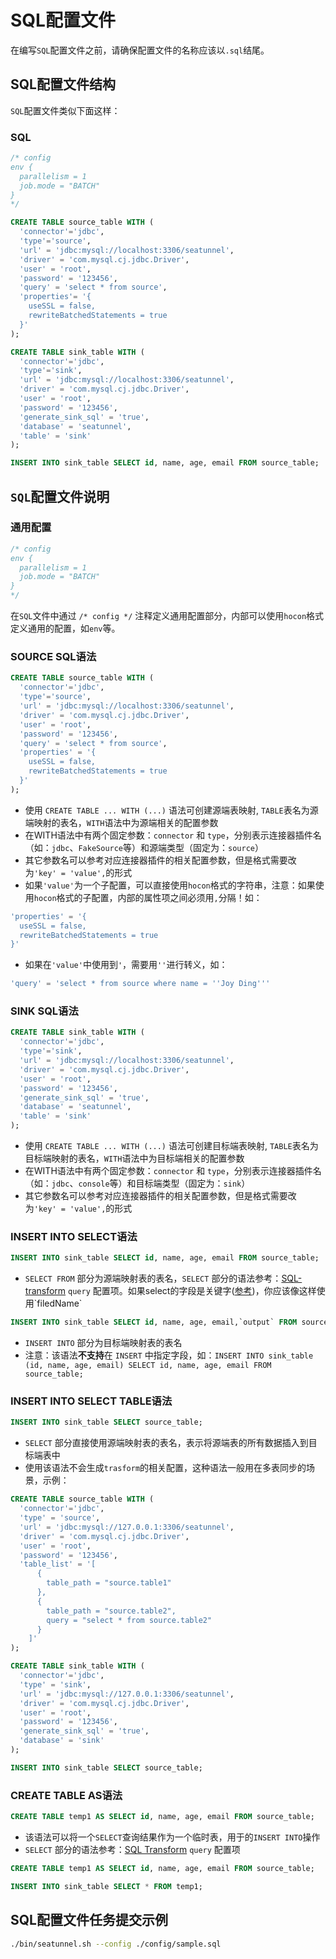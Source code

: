 # SQL配置文件

在编写`SQL`配置文件之前，请确保配置文件的名称应该以`.sql`结尾。

## SQL配置文件结构

`SQL`配置文件类似下面这样：

### SQL

```sql
/* config
env {
  parallelism = 1
  job.mode = "BATCH"
}
*/

CREATE TABLE source_table WITH (
  'connector'='jdbc',
  'type'='source',
  'url' = 'jdbc:mysql://localhost:3306/seatunnel',
  'driver' = 'com.mysql.cj.jdbc.Driver',
  'user' = 'root',
  'password' = '123456',
  'query' = 'select * from source',
  'properties'= '{
    useSSL = false,
    rewriteBatchedStatements = true
  }'
);

CREATE TABLE sink_table WITH (
  'connector'='jdbc',
  'type'='sink',
  'url' = 'jdbc:mysql://localhost:3306/seatunnel',
  'driver' = 'com.mysql.cj.jdbc.Driver',
  'user' = 'root',
  'password' = '123456',
  'generate_sink_sql' = 'true',
  'database' = 'seatunnel',
  'table' = 'sink'
);

INSERT INTO sink_table SELECT id, name, age, email FROM source_table;
```

## `SQL`配置文件说明

### 通用配置

```sql
/* config
env {
  parallelism = 1
  job.mode = "BATCH"
}
*/
```

在`SQL`文件中通过 `/* config */` 注释定义通用配置部分，内部可以使用`hocon`格式定义通用的配置，如`env`等。

### SOURCE SQL语法

```sql
CREATE TABLE source_table WITH (
  'connector'='jdbc',
  'type'='source',
  'url' = 'jdbc:mysql://localhost:3306/seatunnel',
  'driver' = 'com.mysql.cj.jdbc.Driver',
  'user' = 'root',
  'password' = '123456',
  'query' = 'select * from source',
  'properties' = '{
    useSSL = false,
    rewriteBatchedStatements = true
  }'
);
```

* 使用 `CREATE TABLE ... WITH (...)` 语法可创建源端表映射, `TABLE`表名为源端映射的表名，`WITH`语法中为源端相关的配置参数
* 在WITH语法中有两个固定参数：`connector` 和 `type`，分别表示连接器插件名（如：`jdbc`、`FakeSource`等）和源端类型（固定为：`source`）
* 其它参数名可以参考对应连接器插件的相关配置参数，但是格式需要改为`'key' = 'value',`的形式
* 如果`'value'`为一个子配置，可以直接使用`hocon`格式的字符串，注意：如果使用`hocon`格式的子配置，内部的属性项之间必须用`,`分隔！如：

```sql
'properties' = '{
  useSSL = false,
  rewriteBatchedStatements = true
}'
```

* 如果在`'value'`中使用到`'`，需要用`''`进行转义，如：

```sql
'query' = 'select * from source where name = ''Joy Ding'''
```

### SINK SQL语法

```sql
CREATE TABLE sink_table WITH (
  'connector'='jdbc',
  'type'='sink',
  'url' = 'jdbc:mysql://localhost:3306/seatunnel',
  'driver' = 'com.mysql.cj.jdbc.Driver',
  'user' = 'root',
  'password' = '123456',
  'generate_sink_sql' = 'true',
  'database' = 'seatunnel',
  'table' = 'sink'
);
```

* 使用 `CREATE TABLE ... WITH (...)` 语法可创建目标端表映射, `TABLE`表名为目标端映射的表名，`WITH`语法中为目标端相关的配置参数
* 在WITH语法中有两个固定参数：`connector` 和 `type`，分别表示连接器插件名（如：`jdbc`、`console`等）和目标端类型（固定为：`sink`）
* 其它参数名可以参考对应连接器插件的相关配置参数，但是格式需要改为`'key' = 'value',`的形式

### INSERT INTO SELECT语法

```sql
INSERT INTO sink_table SELECT id, name, age, email FROM source_table;
```

* `SELECT FROM` 部分为源端映射表的表名，`SELECT` 部分的语法参考：[SQL-transform](../transform-v2/sql.md) `query` 配置项。如果select的字段是关键字([参考](https://github.com/JSQLParser/JSqlParser/blob/master/src/main/jjtree/net/sf/jsqlparser/parser/JSqlParserCC.jjt))，你应该像这样使用\`filedName\`
```sql
INSERT INTO sink_table SELECT id, name, age, email,`output` FROM source_table;
```
* `INSERT INTO` 部分为目标端映射表的表名
* 注意：该语法**不支持**在 `INSERT` 中指定字段，如：`INSERT INTO sink_table (id, name, age, email) SELECT id, name, age, email FROM source_table;`

### INSERT INTO SELECT TABLE语法

```sql
INSERT INTO sink_table SELECT source_table;
```

* `SELECT` 部分直接使用源端映射表的表名，表示将源端表的所有数据插入到目标端表中
* 使用该语法不会生成`trasform`的相关配置，这种语法一般用在多表同步的场景，示例：

```sql
CREATE TABLE source_table WITH (
  'connector'='jdbc',
  'type' = 'source',
  'url' = 'jdbc:mysql://127.0.0.1:3306/seatunnel',
  'driver' = 'com.mysql.cj.jdbc.Driver',
  'user' = 'root',
  'password' = '123456',
  'table_list' = '[
      {
        table_path = "source.table1"
      },
      {
        table_path = "source.table2",
        query = "select * from source.table2"
      }
    ]'
);

CREATE TABLE sink_table WITH (
  'connector'='jdbc',
  'type' = 'sink',
  'url' = 'jdbc:mysql://127.0.0.1:3306/seatunnel',
  'driver' = 'com.mysql.cj.jdbc.Driver',
  'user' = 'root',
  'password' = '123456',
  'generate_sink_sql' = 'true',
  'database' = 'sink'
);

INSERT INTO sink_table SELECT source_table;
```

### CREATE TABLE AS语法

```sql
CREATE TABLE temp1 AS SELECT id, name, age, email FROM source_table;
```

* 该语法可以将一个`SELECT`查询结果作为一个临时表，用于的`INSERT INTO`操作
* `SELECT` 部分的语法参考：[SQL Transform](../transform-v2/sql.md) `query` 配置项

```sql
CREATE TABLE temp1 AS SELECT id, name, age, email FROM source_table;

INSERT INTO sink_table SELECT * FROM temp1;
```

## SQL配置文件任务提交示例

```bash
./bin/seatunnel.sh --config ./config/sample.sql
```

